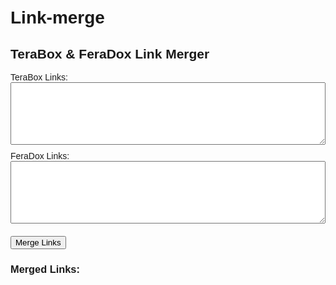 # Link-merge

<!DOCTYPE html><html lang="en">
<head>
    <meta charset="UTF-8">
    <meta name="viewport" content="width=device-width, initial-scale=1.0">
    <title>Link Merger Tool</title>
    <style>
        body { font-family: Arial, sans-serif; padding: 20px; }
        textarea { width: 100%; height: 100px; margin-bottom: 10px; }
        button { display: block; margin: 10px 0; }
        .output { margin-top: 20px; }
        .link-pair { margin-bottom: 10px; }
        .post-upload { margin-bottom: 10px; }
        img { max-width: 100%; display: block; margin-bottom: 10px; }
    </style>
</head>
<body>
    <h2>TeraBox & FeraDox Link Merger</h2>
    <label>TeraBox Links:</label>
    <textarea id="terabox"></textarea>
    <label>FeraDox Links:</label>
    <textarea id="feradox"></textarea>
    <button onclick="mergeLinks()">Merge Links</button>
    <h3>Merged Links:</h3>
    <div id="mergedLinksContainer"></div><script>
function mergeLinks() {
    let teraboxLinks = document.getElementById('terabox').value.split('\n').filter(link => link.trim() !== '');
    let feradoxLinks = document.getElementById('feradox').value.split('\n').filter(link => link.trim() !== '');
    let mergedLinksContainer = document.getElementById('mergedLinksContainer');
    mergedLinksContainer.innerHTML = '';
    let maxLength = Math.max(teraboxLinks.length, feradoxLinks.length);

    for (let i = 0; i < maxLength; i++) {
        let div = document.createElement('div');
        div.classList.add('link-pair');
        
        let postUploadButton = document.createElement('button');
        postUploadButton.textContent = 'Upload Post';
        postUploadButton.onclick = function() {
            let input = document.createElement('input');
            input.type = 'file';
            input.accept = 'image/*';
            input.onchange = function(event) {
                let file = event.target.files[0];
                if (file) {
                    let reader = new FileReader();
                    reader.onload = function(e) {
                        let img = document.createElement('img');
                        img.src = e.target.result;
                        div.insertBefore(img, textArea);
                    };
                    reader.readAsDataURL(file);
                }
            };
            input.click();
        };
        
        let mergedText = `${teraboxLinks[i] || ''}\nHD मे देखने के लिए नीचे \ud83d\udc47\ud83d\udc47Click....kre\n${feradoxLinks[i] || ''}`.trim();
        let textArea = document.createElement('textarea');
        textArea.value = mergedText;
        textArea.readOnly = true;
        let copyButton = document.createElement('button');
        copyButton.textContent = 'Copy';
        copyButton.onclick = function() {
            textArea.select();
            document.execCommand('copy');
            alert('Copied: ' + mergedText);
        };
        
        let shareButton = document.createElement('button');
        shareButton.textContent = 'Share on Telegram';
        shareButton.onclick = function() {
            let img = div.querySelector('img') ? div.querySelector('img').src : '';
            shareOnTelegram(img, mergedText);
        };
        
        div.appendChild(postUploadButton);
        div.appendChild(textArea);
        div.appendChild(copyButton);
        div.appendChild(shareButton);
        mergedLinksContainer.appendChild(div);
    }
}

function shareOnTelegram(imgSrc, message) {
    let telegramURL = `https://t.me/share/url?url=${encodeURIComponent(message)}`;
    window.open(telegramURL, '_blank');
}
</script>

</body>
</html>

